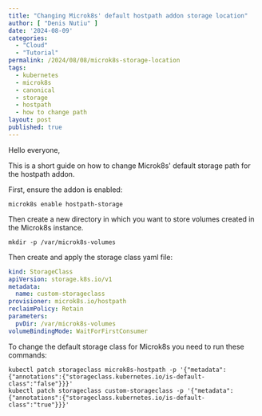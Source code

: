 ```yaml
---
title: "Changing Microk8s' default hostpath addon storage location"
author: [ "Denis Nutiu" ]
date: '2024-08-09'
categories:
  - "Cloud"
  - "Tutorial"
permalink: /2024/08/08/microk8s-storage-location
tags:
  - kubernetes
  - microk8s
  - canonical
  - storage
  - hostpath
  - how to change path
layout: post
published: true
---
```


Hello everyone,

This is a short guide on how to change Microk8s' default storage path for the hostpath addon.

First, ensure the addon is enabled:

```shell
microk8s enable hostpath-storage
```

Then create a new directory in which you want to store volumes created in the Microk8s instance.

```shell
mkdir -p /var/microk8s-volumes
```

Then create and apply the storage class yaml file:

```yaml
kind: StorageClass
apiVersion: storage.k8s.io/v1
metadata:
  name: custom-storageclass
provisioner: microk8s.io/hostpath
reclaimPolicy: Retain
parameters:
  pvDir: /var/microk8s-volumes
volumeBindingMode: WaitForFirstConsumer
```

To change the default storage class for Microk8s you need to run these commands:

```shell
kubectl patch storageclass microk8s-hostpath -p '{"metadata": {"annotations":{"storageclass.kubernetes.io/is-default-class":"false"}}}'
kubectl patch storageclass custom-storageclass -p '{"metadata": {"annotations":{"storageclass.kubernetes.io/is-default-class":"true"}}}'
```